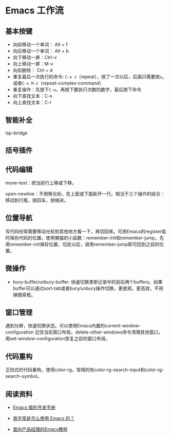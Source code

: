 ﻿# Emacs 工作流

## 基本按键

- 向前移动一个单词： Alt + f
- 向后移动一个单词： Alt + b
- 向下移动一屏：Ctrl-v
- 向上移动一屏：M-v
- 向前删除： Ctrl + d
- 重复最后一次执行的命令: `C-x z`（repeat），按了一次以后，后面只需要按`z`。或者`C-x M-z`（repeat-complex-command）
- 重复操作：先按下`C-u`，再按下要执行次数的数字，最后按下命令
- 向下查找文本：C-s
- 向上查找文本：C-r


## 智能补全

lsp-bridge

## 括号插件

## 代码编辑

move-text：把当前行上移或下移。

open-newline：不用移光标，在上面或下面新开一行。相当于三个操作的结合：移动到行尾，按回车，按缩进。

## 位置导航

写代码经常需要移动光标到其他地方看一下，再切回来。可用Emacs的register临时保存代码的位置，使用懒猫的小函数：remember-init和remember-jump，先用remember-init保存位置，切走以后，调用remember-jump即可回到之前的位置。

## 微操作

- bury-buffer/unbury-buffer: 快速切换里斯记录中的前后两个buffers。如果buffer可以通过sort-tab或者bury/unbury操作切换，更直观，更高效，不用弹搜索框。

## 窗口管理

遇到分屏，快速切换状态。可以使用Emacs内置的current-window-configuration 记住当前窗口布局，delete-other-windows命令清理其他窗口，用set-window-configuration恢复之前的窗口布局。

## 代码重构

正则式的代码重构，使用color-rg。常用的有color-rg-search-input和color-rg-search-symbol。

## 阅读资料

- [Emacs 插件开发手册 ](https://manateelazycat.github.io/2022/11/18/write-emacs-plugin/)

- [我平常是怎么使用 Emacs 的？](https://manateelazycat.github.io/2022/11/07/how-i-use-emacs/)

- [面向产品经理的Emacs教程](https://remacs.fun/)
